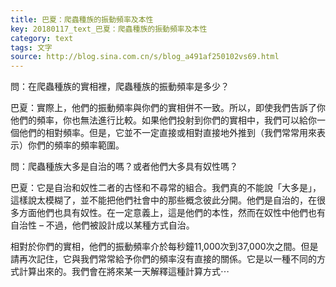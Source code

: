 ```yaml
---
title: 巴夏：爬蟲種族的振動頻率及本性
key: 20180117_text_巴夏：爬蟲種族的振動頻率及本性
category: text
tags: 文字
source: http://blog.sina.com.cn/s/blog_a491af250102vs69.html
---
```


問：在爬蟲種族的實相裡，爬蟲種族的振動頻率是多少？

巴夏：實際上，他們的振動頻率與你們的實相併不一致。所以，即使我們告訴了你他們的頻率，你也無法進行比較。如果他們投射到你們的實相中，我們可以給你一個他們的相對頻率。但是，它並不一定直接或相對直接地外推到（我們常常用來表示）你們的頻率的頻率範圍。

問：爬蟲種族大多是自治的嗎？或者他們大多具有奴性嗎？

巴夏：它是自治和奴性二者的古怪和不尋常的組合。我們真的不能說「大多是」，這樣說太模糊了，並不能把他們社會中的那些概念彼此分開。他們是自治的，在很多方面他們也具有奴性。在一定意義上，這是他們的本性，然而在奴性中他們也有自治性 – 不過，他們被設計成以某種方式自治。

相對於你們的實相，他們的振動頻率介於每秒鐘11,000次到37,000次之間。但是請再次記住，它與我們常常給予你們的頻率沒有直接的關係。它是以一種不同的方式計算出來的。我們會在將來某一天解釋這種計算方式⋯

